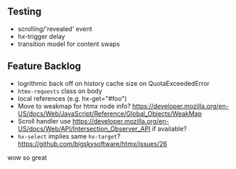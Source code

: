 ## Testing

* scrolling/'revealed' event
* hx-trigger delay
* transition model for content swaps

## Feature Backlog

* logrithmic back off on history cache size on QuotaExceededError
* `htmx-requests` class on body
* local references (e.g. hx-get="#foo")
* Move to weakmap for htmx node info?  https://developer.mozilla.org/en-US/docs/Web/JavaScript/Reference/Global_Objects/WeakMap
* Scroll handler use https://developer.mozilla.org/en-US/docs/Web/API/Intersection_Observer_API if available?
* `hx-select` implies same `hx-target`? <https://github.com/bigskysoftware/htmx/issues/26>

wow so great
